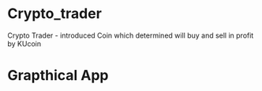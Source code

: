 # Crypto_trader
Crypto Trader - introduced Coin which determined will buy and sell in profit by KUcoin
# Grapthical App
